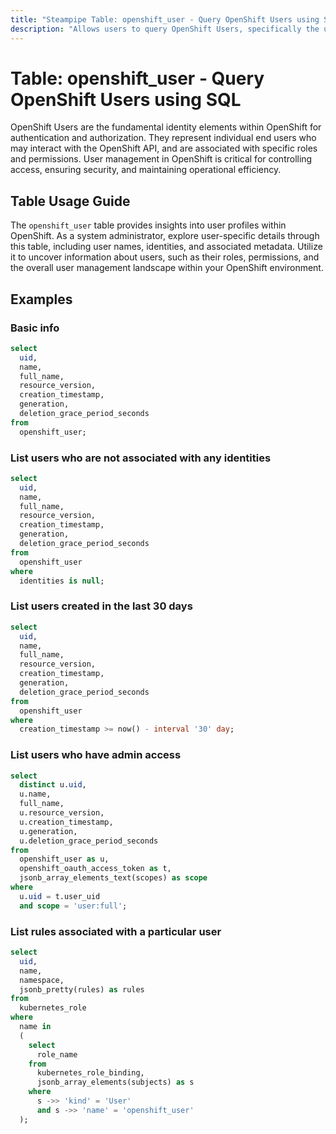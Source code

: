 ```yaml
---
title: "Steampipe Table: openshift_user - Query OpenShift Users using SQL"
description: "Allows users to query OpenShift Users, specifically the user profiles and their associated metadata, providing insights into user management and access control within OpenShift."
---
```


# Table: openshift_user - Query OpenShift Users using SQL

OpenShift Users are the fundamental identity elements within OpenShift for authentication and authorization. They represent individual end users who may interact with the OpenShift API, and are associated with specific roles and permissions. User management in OpenShift is critical for controlling access, ensuring security, and maintaining operational efficiency.

## Table Usage Guide

The `openshift_user` table provides insights into user profiles within OpenShift. As a system administrator, explore user-specific details through this table, including user names, identities, and associated metadata. Utilize it to uncover information about users, such as their roles, permissions, and the overall user management landscape within your OpenShift environment.

## Examples

### Basic info

```sql
select
  uid,
  name,
  full_name,
  resource_version,
  creation_timestamp,
  generation,
  deletion_grace_period_seconds
from
  openshift_user;
```

### List users who are not associated with any identities

```sql
select
  uid,
  name,
  full_name,
  resource_version,
  creation_timestamp,
  generation,
  deletion_grace_period_seconds
from
  openshift_user
where
  identities is null;
```

### List users created in the last 30 days

```sql
select
  uid,
  name,
  full_name,
  resource_version,
  creation_timestamp,
  generation,
  deletion_grace_period_seconds
from
  openshift_user
where
  creation_timestamp >= now() - interval '30' day;
```

### List users who have admin access

```sql
select
  distinct u.uid,
  u.name,
  full_name,
  u.resource_version,
  u.creation_timestamp,
  u.generation,
  u.deletion_grace_period_seconds
from
  openshift_user as u,
  openshift_oauth_access_token as t,
  jsonb_array_elements_text(scopes) as scope
where
  u.uid = t.user_uid
  and scope = 'user:full';
```

### List rules associated with a particular user

```sql
select
  uid,
  name,
  namespace,
  jsonb_pretty(rules) as rules
from
  kubernetes_role
where
  name in
  (
    select
      role_name
    from
      kubernetes_role_binding,
      jsonb_array_elements(subjects) as s
    where
      s ->> 'kind' = 'User'
      and s ->> 'name' = 'openshift_user'
  );
```

